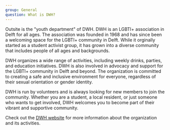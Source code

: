```yaml
---
group: General
question: What is DWH?
---
```


Outsite is the "youth department" of DWH. DWH is an LGBTI+ association in Delft for all ages. The association was founded in 1968 and has since been a welcoming space for the LGBTI+ community in Delft. While it orginally started as a student activist group, it has grown into a diverse community that includes people of all ages and backgrounds.

DWH organizes a wide range of activities, including weekly drinks, parties, and education initiatives. DWH is also involved in advocacy and support for the LGBTI+ community in Delft and beyond. The organization is committed to creating a safe and inclusive environment for everyone, regardless of their sexual orientation or gender identity.

DWH is run by volunteers and is always looking for new members to join the community. Whether you are a student, a local resident, or just someone who wants to get involved, DWH welcomes you to become part of their vibrant and supportive community.

Check out the [DWH website](https://dwhdelft.nl) for more information about the organization and its activities.
